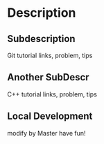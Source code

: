 # Description
## Subdescription
Git tutorial links, problem, tips
## Another SubDescr
C++ tutorial links, problem, tips

## Local Development
modify by Master
have fun!